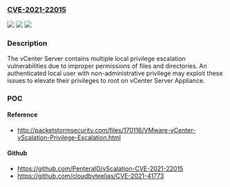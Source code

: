 ### [CVE-2021-22015](https://cve.mitre.org/cgi-bin/cvename.cgi?name=CVE-2021-22015)
![](https://img.shields.io/static/v1?label=Product&message=VMware%20vCenter%20Server%2C%20VMware%20Cloud%20Foundation&color=blue)
![](https://img.shields.io/static/v1?label=Version&message=n%2Fa&color=blue)
![](https://img.shields.io/static/v1?label=Vulnerability&message=Multiple%20local%20privilege%20escalation%20vulnerabilities&color=brighgreen)

### Description

The vCenter Server contains multiple local privilege escalation vulnerabilities due to improper permissions of files and directories. An authenticated local user with non-administrative privilege may exploit these issues to elevate their privileges to root on vCenter Server Appliance.

### POC

#### Reference
- http://packetstormsecurity.com/files/170116/VMware-vCenter-vScalation-Privilege-Escalation.html

#### Github
- https://github.com/PenteraIO/vScalation-CVE-2021-22015
- https://github.com/cloudbyteelias/CVE-2021-41773

